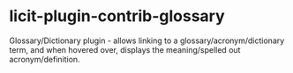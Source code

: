 # licit-plugin-contrib-glossary
Glossary/Dictionary plugin - allows linking to a glossary/acronym/dictionary term, and when hovered over, displays the meaning/spelled out acronym/definition.
